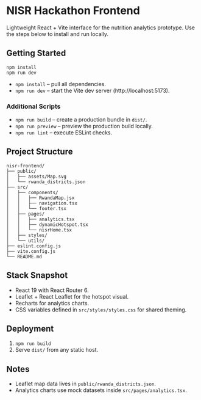 # NISR Hackathon Frontend

Lightweight React + Vite interface for the nutrition analytics prototype. Use the steps below to install and run locally.

## Getting Started

```
npm install
npm run dev
```

- `npm install` – pull all dependencies.
- `npm run dev` – start the Vite dev server (http://localhost:5173).

### Additional Scripts

- `npm run build` – create a production bundle in `dist/`.
- `npm run preview` – preview the production build locally.
- `npm run lint` – execute ESLint checks.

## Project Structure

```
nisr-frontend/
├── public/
│   ├── assets/Map.svg
│   └── rwanda_districts.json
├── src/
│   ├── components/
│   │   ├── RwandaMap.jsx
│   │   ├── navigation.tsx
│   │   └── footer.tsx
│   ├── pages/
│   │   ├── analytics.tsx
│   │   ├── dynamicHotspot.tsx
│   │   └── nisrHome.tsx
│   ├── styles/
│   └── utils/
├── eslint.config.js
├── vite.config.js
└── README.md
```

## Stack Snapshot

- React 19 with React Router 6.
- Leaflet + React Leaflet for the hotspot visual.
- Recharts for analytics charts.
- CSS variables defined in `src/styles/styles.css` for shared theming.

## Deployment

1. `npm run build`
2. Serve `dist/` from any static host.

## Notes

- Leaflet map data lives in `public/rwanda_districts.json`.
- Analytics charts use mock datasets inside `src/pages/analytics.tsx`.
